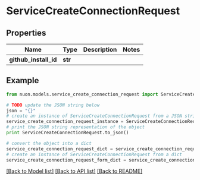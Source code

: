 # ServiceCreateConnectionRequest


## Properties

Name | Type | Description | Notes
------------ | ------------- | ------------- | -------------
**github_install_id** | **str** |  | 

## Example

```python
from nuon.models.service_create_connection_request import ServiceCreateConnectionRequest

# TODO update the JSON string below
json = "{}"
# create an instance of ServiceCreateConnectionRequest from a JSON string
service_create_connection_request_instance = ServiceCreateConnectionRequest.from_json(json)
# print the JSON string representation of the object
print ServiceCreateConnectionRequest.to_json()

# convert the object into a dict
service_create_connection_request_dict = service_create_connection_request_instance.to_dict()
# create an instance of ServiceCreateConnectionRequest from a dict
service_create_connection_request_form_dict = service_create_connection_request.from_dict(service_create_connection_request_dict)
```
[[Back to Model list]](../README.md#documentation-for-models) [[Back to API list]](../README.md#documentation-for-api-endpoints) [[Back to README]](../README.md)


